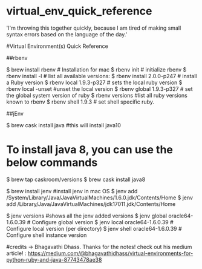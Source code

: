 # virtual_env_quick_reference
'I'm throwing this together quickly, because I am tired of making small syntax errors based on the language of the day.'


#Virtual Environment(s) Quick Reference

##rbenv

$ brew install rbenv # Installation for mac
$ rbenv init    # initialize rbenv
$ rbenv install -l  # list all available versions:
$ rbenv install 2.0.0-p247 # install a Ruby version
$ rbenv local 1.9.3-p327 # sets the local ruby version
$ rbenv local -unset #unset the local version
$ rbenv global 1.9.3-p327 # set the global system version of ruby
$ rbenv versions #list all ruby versions known to rbenv
$ rbenv shell 1.9.3 # set shell specific ruby.


##jEnv

$ brew cask install java #this will install java10
# To install java 8, you can use the below commands
$ brew tap caskroom/versions
$ brew cask install java8

$ brew install jenv #install jenv in mac OS
$ jenv add /System/Library/Java/JavaVirtualMachines/1.6.0.jdk/Contents/Home
$ jenv add /Library/Java/JavaVirtualMachines/jdk17011.jdk/Contents/Home


$ jenv versions #shows all the jenv added versions
$ jenv global oracle64-1.6.0.39 # Configure global version
$ jenv local oracle64-1.6.0.39 # Configure local version (per directory)
$ jenv shell oracle64-1.6.0.39 # Configure shell instance version

#credits -> Bhagavathi Dhass. Thanks for the notes!
check out his medium article! : https://medium.com/@bhagavathidhass/virtual-environments-for-python-ruby-and-java-87743478ae38 




